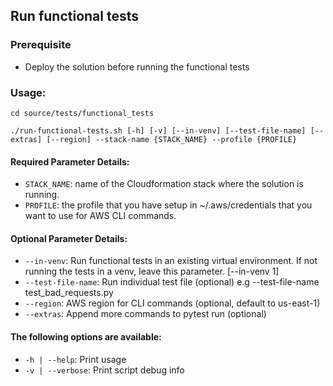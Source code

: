 ## Run functional tests 

### Prerequisite
* Deploy the solution before running the functional tests

### Usage:
```shell
cd source/tests/functional_tests

./run-functional-tests.sh [-h] [-v] [--in-venv] [--test-file-name] [--extras] [--region] --stack-name {STACK_NAME} --profile {PROFILE}
```

#### Required Parameter Details:
* `STACK_NAME`: name of the Cloudformation stack where the solution is running.
* `PROFILE`: the profile that you have setup in ~/.aws/credentials that you want to use for AWS CLI commands.

#### Optional Parameter Details:
* `--in-venv`: Run functional tests in an existing virtual environment. If not running the tests in a venv, leave this parameter. [--in-venv 1]
* `--test-file-name`: Run individual test file (optional) e.g --test-file-name test_bad_requests.py
* `--region`: AWS region for CLI commands (optional, default to us-east-1)
* `--extras`: Append more commands to pytest run (optional)

#### The following options are available:
* `-h | --help`:       Print usage
* `-v | --verbose`:    Print script debug info


